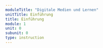 ```yaml
---
moduleTitle: "Digitale Medien und Lernen"
unitTitle: Einführung
title: Einführung
module: 1
unit: 0
subunit: 0
type: instruction
---
```


<flipcard front="adsölkfj" back="asdöflj"></flipcard>